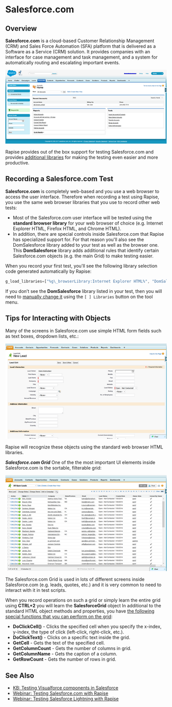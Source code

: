 # Salesforce.com

## Overview

**Salesforce.com** is a cloud-based Customer Relationship Management (CRM) and Sales Force Automation (SFA) platform that is delivered as a Software as a Service (CRM) solution. It provides companies with an interface for case management and task management, and a system for automatically routing and escalating important events.

![salesforce\_dashboard](./img/salesforce_com1.png)

Rapise provides out of the box support for testing Salesforce.com and provides [additional libraries](recording_library.md) for making the testing even easier and more productive.

## Recording a Salesforce.com Test

**Salesforce.com** is completely web-based and you use a web browser to access the user interface. Therefore when recording a test using Rapise, you use the same web browser libraries that you use to record other web tests:

- Most of the Salesforce.com user interface will be tested using the **standard browser library** for your web browser of choice (e.g. Internet Explorer HTML, Firefox HTML, and Chrome HTML).
- In addition, there are special controls inside Salesforce.com that Rapise has specialized support for. For that reason you'll also see the DomSalesforce library added to your test as well as the browser one. This **DomSalesforce** library adds additional rules that identify certain Salesforce.com objects (e.g. the main Grid) to make testing easier.

When you record your first test, you'll see the following library selection code generated automatically by Rapise:

```javascript
g_load_libraries=["%g\_browserLibrary:Internet Explorer HTML%", "DomSalesforce"];
```

If you don’t see the **DomSalesforce** library listed in your test, then you will need to [manually change it](change_the_libraries_being_use.md) using the `[ ] Libraries` button on the tool menu.

## Tips for Interacting with Objects

Many of the screens in Salesforce.com use simple HTML form fields such as text boxes, dropdown lists, etc.:

![salesforce\_fields](./img/salesforce_com2.png)

Rapise will recognize these objects using the standard web browser HTML libraries.

***Salesforce.com Grid***
One of the the most important UI elements inside Salesforce.com is the sortable, filterable grid:

![salesforce\_grid](./img/salesforce_com3.png)

The Salesforce.com Grid is used in lots of different screens inside Salesforce.com (e.g. leads, quotes, etc.) and it is very common to need to interact with it in test scripts.

When you record operations on such a grid or simply learn the entire grid using **CTRL+2** you will learn the **SalesforceGrid** object
In additional to the standard HTML object methods and properties, you have [the following special functions that you can perform on the grid](/Libraries/DomSalesforceGrid/):

- **DoClickCell()** - Clicks the specified cell when you specify the x-index, y-index, the type of click (left-click, right-click, etc.).
- **DoClickText()** - Clicks on a specific text inside the grid.
- **GetCell** - Gets the text of the specified cell.
- **GetColumnCount** - Gets the number of columns in grid.
- **GetColumnName** - Gets the caption of a column.
- **GetRowCount** - Gets the number of rows in grid.

## See Also

- [KB: Testing Visualforce components in Salesforce](https://www.inflectra.com/Support/KnowledgeBase/KB313.aspx)
- [Webinar: Testing Salesforce.com with Rapise](https://youtu.be/Ge24OgI0VJ8)
- [Webinar: Testing Salesforce Lightning with Rapise](https://youtu.be/2JBBMzYkil8)
